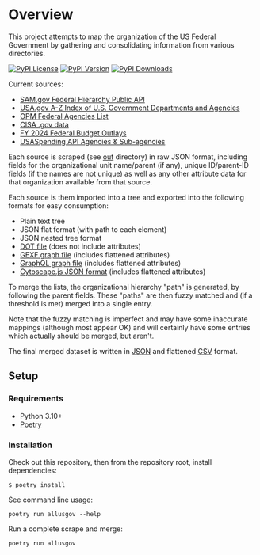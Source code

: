 # Overview

This project attempts to map the organization of the US Federal Government by gathering and consolidating information from various directories.

[![PyPI License](https://img.shields.io/pypi/l/allusgov.svg)](https://pypi.org/project/allusgov)
[![PyPI Version](https://img.shields.io/pypi/v/allusgov.svg)](https://pypi.org/project/allusgov)
[![PyPI Downloads](https://img.shields.io/pypi/dm/allusgov.svg?color=orange)](https://pypistats.org/packages/allusgov)

Current sources:
* [SAM.gov Federal Hierarchy Public API](https://open.gsa.gov/api/fh-public-api/)
* [USA.gov A-Z Index of U.S. Government Departments and Agencies](https://www.usa.gov/federal-agencies)
* [OPM Federal Agencies List](https://www.opm.gov/about-us/open-government/Data/Apps/Agencies/)
* [CISA .gov data](https://github.com/cisagov/dotgov-data)
* [FY 2024 Federal Budget Outlays](https://www.govinfo.gov/app/details/BUDGET-2024-DB/BUDGET-2024-DB-2)
* [USASpending API Agencies & Sub-agencies](https://api.usaspending.gov/)

Each source is scraped (see [out](out) directory) in raw JSON format, including fields for the organizational unit name/parent (if any), unique ID/parent-ID fields (if the names are not unique) as well as any other attribute data for that organization available from that source.

Each source is them imported into a tree and exported into the following formats for easy consumption:
* Plain text tree
* JSON flat format (with path to each element)
* JSON nested tree format
* [DOT file](https://en.wikipedia.org/wiki/DOT_(graph_description_language)) (does not include attributes)
* [GEXF graph file](https://gephi.org/gexf/format/) (includes flattened attributes)
* [GraphQL graph file](https://graphql.org/) (includes flattened attributes)
* [Cytoscape.js JSON format](https://js.cytoscape.org/#notation/elements-json) (includes flattened attributes)

To merge the lists, the organizational hierarchy "path" is generated, by following the parent fields. These "paths" are then fuzzy matched and (if a threshold is met) merged into a single entry.

Note that the fuzzy matching is imperfect and may have some inaccurate mappings (although most appear OK) and will certainly have some entries which actually should be merged, but aren't.

The final merged dataset is written in [JSON](out/merged.json) and flattened [CSV](out/merged.csv) format.

## Setup

### Requirements

* Python 3.10+
* [Poetry](https://python-poetry.org/)

### Installation

Check out this repository, then from the repository root, install dependencies:

```text
$ poetry install
```

See command line usage:
```text
poetry run allusgov --help
```

Run a complete scrape and merge:
```text
poetry run allusgov
```